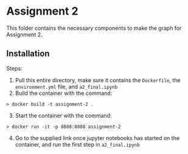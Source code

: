 # Assignment 2

This folder contains the necessary components to make the graph for Assignment 2.

## Installation

Steps:
1. Pull this entire directory, make sure it contains the `Dockerfile`, the `environment.yml` file, and `a2_final.ipynb`
2. Build the container with the command:
```
> docker build -t assignment-2 .
```
3. Start the container with the command:
```
> docker run -it -p 8888:8888 assignment-2
```
4. Go to the supplied link once jupyter notebooks has started on the container, and run the first step in `a2_final.ipynb`


